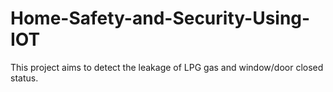 # Home-Safety-and-Security-Using-IOT
This project aims to detect the leakage of LPG gas and window/door closed status.

